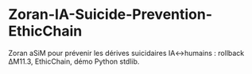 # Zoran-IA-Suicide-Prevention-EthicChain
Zoran aSiM pour prévenir les dérives suicidaires IA↔humains : rollback ΔM11.3, EthicChain, démo Python stdlib.
